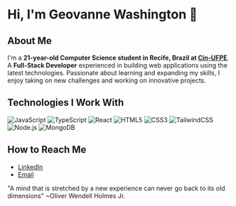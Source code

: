 # Hi, I'm Geovanne Washington 👋

## About Me

I'm a **21-year-old Computer Science student in Recife, Brazil at [Cin-UFPE](https://www.cin.ufpe.br)**. A **Full-Stack Developer** experienced in building web applications using the latest technologies. Passionate about learning and expanding my skills, I enjoy taking on new challenges and working on innovative projects.

## Technologies I Work With
![JavaScript](https://img.shields.io/badge/-JavaScript-333333?style=flat&logo=javascript)
![TypeScript](https://img.shields.io/badge/-TypeScript-333333?style=flat&logo=typescript)
![React](https://img.shields.io/badge/-React-333333?style=flat&logo=react)
![HTML5](https://img.shields.io/badge/-HTML5-333333?style=flat&logo=html5)
![CSS3](https://img.shields.io/badge/-CSS3-333333?style=flat&logo=css3)
![TailwindCSS](https://img.shields.io/badge/-TailwindCSS-333333?style=flat&logo=tailwind-css)
![Node.js](https://img.shields.io/badge/-Node.js-333333?style=flat&logo=node.js)
![MongoDB](https://img.shields.io/badge/-MongoDB-333333?style=flat&logo=mongodb)

## How to Reach Me
- [LinkedIn](https://www.linkedin.com/in/gvnwv/)
- [Email](mailto:geoxp98@gmail.com)

"A mind that is stretched by a new experience can never go back to its old dimensions" ~Oliver Wendell Holmes Jr.
